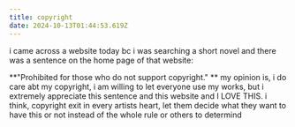 ```yaml
---
title: copyright
date: 2024-10-13T01:44:53.619Z
---
```



i came across a website today bc i was searching a short novel and there was a sentence on the home page of that website:  

**"Prohibited for those who do not support copyright." ** 
my opinion is, i do care abt my copyright, i am willing to let everyone use my works, but i extremely appreciate this sentence and this website and I LOVE THIS.
i think, copyright exit in every artists heart, let them decide what they want to have this or not instead of the whole rule or others to determind